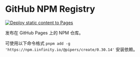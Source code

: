 # GitHub NPM Registry

[![Deploy static content to Pages](https://github.com/DevinDon/npm/actions/workflows/static.yml/badge.svg)](https://github.com/DevinDon/npm/actions/workflows/static.yml)

发布在 GitHub Pages 上的 NPM 仓库。

可使用以下命令格式 `pnpm add -g 'https://npm.iinfinity.io/@pipers/create/0.30.14'` 安装依赖。
